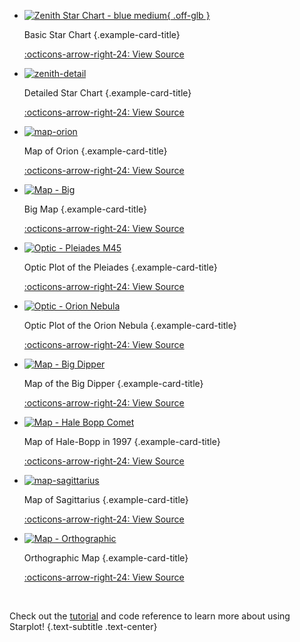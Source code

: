 <div class="grid cards examples" markdown>

<!----- [ Star Chart Basic ] ----------->
-  [![Zenith Star Chart - blue medium](images/examples/star_chart_basic.png){ .off-glb }](examples/star-chart-basic.md)
    
    Basic Star Chart
    {.example-card-title}

    [:octicons-arrow-right-24: View Source](examples/star-chart-basic.md)


<!----- [ Star Chart Detail ] ----------->
-   [![zenith-detail](images/examples/star_chart_detail.png)](examples/star-chart-detail.md)

    Detailed Star Chart
    {.example-card-title}

    [:octicons-arrow-right-24: View Source](examples/star-chart-detail.md)


<!----- [ Map Orion ] ----------->
-   [![map-orion](images/examples/map_orion.png)](examples/map-orion.md)

    Map of Orion
    {.example-card-title}

    [:octicons-arrow-right-24: View Source](examples/map-orion.md)


<!----- [ Big Map ] ----------->
-   [![Map - Big](images/examples/map_big.png)](examples/map-big.md)

    Big Map
    {.example-card-title}

    [:octicons-arrow-right-24: View Source](examples/map-big.md)


<!----- [ Optic M45 ] ----------->
-   [![Optic - Pleiades M45](images/examples/optic_m45.png)](examples/optic-m45.md)

    Optic Plot of the Pleiades
    {.example-card-title}

    [:octicons-arrow-right-24: View Source](examples/optic-m45.md)


<!----- [ Optic Orion Nebula ] ----------->
-   [![Optic - Orion Nebula](images/examples/optic_orion_nebula.png)](examples/optic-orion.md)

    Optic Plot of the Orion Nebula
    {.example-card-title}

    [:octicons-arrow-right-24: View Source](examples/optic-orion.md)


<!----- [ Big Dipper ] ----------->
-   [![Map - Big Dipper](images/examples/map_big_dipper.png)](examples/map-big-dipper.md)

    Map of the Big Dipper
    {.example-card-title}

    [:octicons-arrow-right-24: View Source](examples/map-big-dipper.md)

<!----- [ Hale Bopp ] ----------->
-   [![Map - Hale Bopp Comet](images/examples/map_hale_bopp.png)](examples/map-hale-bopp-comet.md)

    Map of Hale-Bopp in 1997
    {.example-card-title}

    [:octicons-arrow-right-24: View Source](examples/map-hale-bopp-comet.md)

<!----- [ Map Sagittarius ] ----------->
-   [![map-sagittarius](images/examples/map_sagittarius.png)](examples/map-sagittarius.md)

    Map of Sagittarius
    {.example-card-title}

    [:octicons-arrow-right-24: View Source](examples/map-sagittarius.md)


<!----- [ Map Orthographic ] ----------->
-   [![Map - Orthographic](images/examples/map_orthographic.png)](examples/map-orthographic.md)

    Orthographic Map
    {.example-card-title}

    [:octicons-arrow-right-24: View Source](examples/map-orthographic.md)

</div>

<br/>

Check out the [tutorial](tutorial.md) and code reference to learn more about using Starplot!
{.text-subtitle .text-center}

<br/>
<br/>

